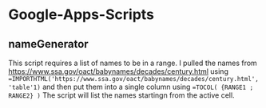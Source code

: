 # Google-Apps-Scripts

## nameGenerator
This script requires a list of names to be in a range. 
I pulled the names from https://www.ssa.gov/oact/babynames/decades/century.html using `=IMPORTHTML('https://www.ssa.gov/oact/babynames/decades/century.html','table'1)` and then put them into a single column using `=TOCOL( {RANGE1 ; RANGE2} )`
The script will list the names startingn from the active cell. 
